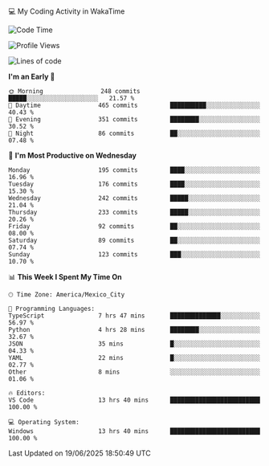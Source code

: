 💻 My Coding Activity in WakaTime
<!--START_SECTION:waka-->
![Code Time](http://img.shields.io/badge/Code%20Time-509%20hrs%2016%20mins-blue)

![Profile Views](http://img.shields.io/badge/Profile%20Views-0-blue)

![Lines of code](https://img.shields.io/badge/From%20Hello%20World%20I%27ve%20Written-2.2%20million%20lines%20of%20code-blue)

**I'm an Early 🐤** 

```text
🌞 Morning                248 commits         █████░░░░░░░░░░░░░░░░░░░░   21.57 % 
🌆 Daytime                465 commits         ██████████░░░░░░░░░░░░░░░   40.43 % 
🌃 Evening                351 commits         ████████░░░░░░░░░░░░░░░░░   30.52 % 
🌙 Night                  86 commits          ██░░░░░░░░░░░░░░░░░░░░░░░   07.48 % 
```
📅 **I'm Most Productive on Wednesday** 

```text
Monday                   195 commits         ████░░░░░░░░░░░░░░░░░░░░░   16.96 % 
Tuesday                  176 commits         ████░░░░░░░░░░░░░░░░░░░░░   15.30 % 
Wednesday                242 commits         █████░░░░░░░░░░░░░░░░░░░░   21.04 % 
Thursday                 233 commits         █████░░░░░░░░░░░░░░░░░░░░   20.26 % 
Friday                   92 commits          ██░░░░░░░░░░░░░░░░░░░░░░░   08.00 % 
Saturday                 89 commits          ██░░░░░░░░░░░░░░░░░░░░░░░   07.74 % 
Sunday                   123 commits         ███░░░░░░░░░░░░░░░░░░░░░░   10.70 % 
```


📊 **This Week I Spent My Time On** 

```text
🕑︎ Time Zone: America/Mexico_City

💬 Programming Languages: 
TypeScript               7 hrs 47 mins       ██████████████░░░░░░░░░░░   56.97 % 
Python                   4 hrs 28 mins       ████████░░░░░░░░░░░░░░░░░   32.67 % 
JSON                     35 mins             █░░░░░░░░░░░░░░░░░░░░░░░░   04.33 % 
YAML                     22 mins             █░░░░░░░░░░░░░░░░░░░░░░░░   02.77 % 
Other                    8 mins              ░░░░░░░░░░░░░░░░░░░░░░░░░   01.06 % 

🔥 Editors: 
VS Code                  13 hrs 40 mins      █████████████████████████   100.00 % 

💻 Operating System: 
Windows                  13 hrs 40 mins      █████████████████████████   100.00 % 
```


 Last Updated on 19/06/2025 18:50:49 UTC
<!--END_SECTION:waka-->
